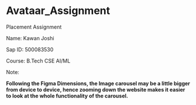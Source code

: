# Avataar_Assignment
 Placement Assignment

 Name: Kawan Joshi
 
 Sap ID: 500083530
 
 Course: B.Tech CSE AI/ML

 Note: 
 
 **Following the Figma Dimensions, the Image carousel may be a little bigger from device to device, hence zooming down the website makes it easier to look at the whole functionality of the carousel.**
